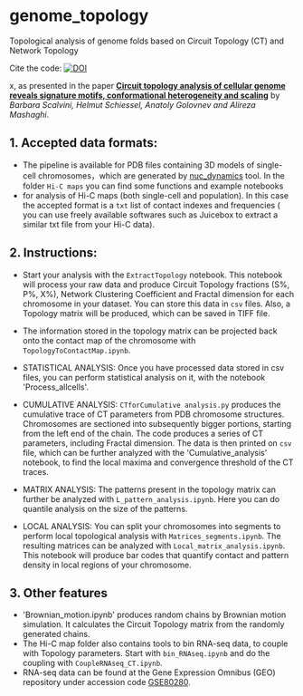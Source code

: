 # genome_topology
Topological analysis of genome folds based on Circuit Topology (CT) and Network Topology

Cite the code: [![DOI](https://zenodo.org/badge/428377249.svg)](https://zenodo.org/badge/latestdoi/428377249)

x, as presented in the paper **[Circuit topology analysis of cellular genome reveals signature motifs, conformational heterogeneity and scaling](https://www.sciencedirect.com/science/article/pii/S2589004222001365)** by *Barbara Scalvini, Helmut Schiessel, Anatoly Golovnev and Alireza Mashaghi*.

## 1. Accepted data formats:
- The pipeline is available for PDB files containing 3D models of single-cell chromosomes，which are generated by [nuc_dynamics](https://github.com/tjs23/nuc_dynamics) tool. In the folder `Hi-C maps` you can find some functions and example notebooks 
- for analysis of Hi-C maps (both single-cell and population). In this case the accepted format is a `txt` list of contact indexes and frequencies ( you can use freely available softwares such as Juicebox to extract a similar txt file from your Hi-C data).

## 2. Instructions:
- Start your analysis with the `ExtractTopology` notebook. This notebook will process your raw data and produce Circuit Topology fractions (S%, P%, X%), Network Clustering Coefficient and Fractal dimension for each chromosome in your dataset. You can store this data in `csv` files. Also, a Topology matrix will be produced, which can be saved in TIFF file.

- The information stored in the topology matrix can be projected back onto the contact map of the chromosome with `TopologyToContactMap.ipynb`.

- STATISTICAL ANALYSIS:
Once you have processed data stored in csv files, you can perform statistical analysis on it, with the notebook 'Process_allcells'.
 
- CUMULATIVE ANALYSIS:
`CTforCumulative analysis.py` produces the cumulative trace of CT parameters from PDB chromosome structures. Chromosomes are sectioned into subsequently bigger portions, starting from the left end of the chain. The code produces a series of CT parameters, including Fractal dimension. The data is then printed on `csv` file, which can be further analyzed with the 'Cumulative_analysis' notebook, to find the local maxima and convergence threshold of the CT traces.

- MATRIX ANALYSIS:
 The patterns present in the topology matrix can further be analyzed with `L_pattern_analysis.ipynb`. Here you can do quantile analysis on the size of the patterns.
 
- LOCAL ANALYSIS:
You can split your chromosomes into segments to perform local topological analysis with `Matrices_segments.ipynb`. The resulting matrices can be analyzed with `Local_matrix_analysis.ipynb`. This notebook will produce bar codes that quantify contact and pattern density in local regions of your chromosome.
 
## 3. Other features
 - 'Brownian_motion.ipynb' produces random chains by Brownian motion simulation. It calculates the Circuit Topology matrix from the randomly generated chains.
 - The Hi-C map folder also contains tools to bin RNA-seq data, to couple with Topology parameters. Start with `bin_RNAseq.ipynb` and do the coupling with `CoupleRNAseq_CT.ipynb`.
 - RNA-seq data can be found at the Gene Expression Omnibus (GEO) repository under accession code [GSE80280](https://www.ncbi.nlm.nih.gov/geo/query/acc.cgi?acc=GSE80280).
 
